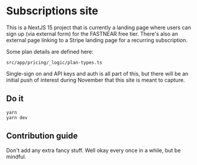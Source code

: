 # Subscriptions site

This is a NextJS 15 project that is currently a landing page where users can sign up (via external form) for the FASTNEAR free tier. There's also an external page linking to a Stripe landing page for a recurring subscription.

Some plan details are defined here:

    src/app/pricing/_logic/plan-types.ts

Single-sign on and API keys and auth is all part of this, but there will be an initial push of interest during November that this site is meant to capture.

## Do it

    yarn
    yarn dev

## Contribution guide

Don't add any extra fancy stuff. Well okay every once in a while, but be mindful.
